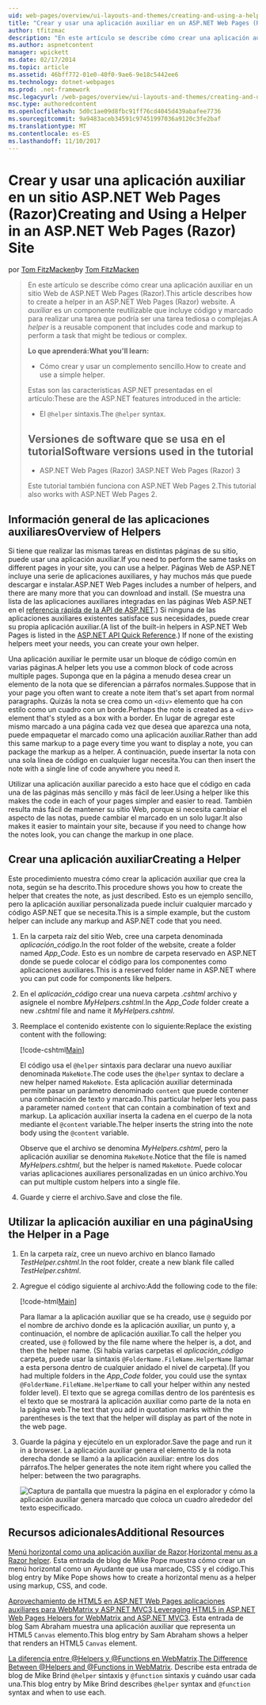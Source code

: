 ```yaml
---
uid: web-pages/overview/ui-layouts-and-themes/creating-and-using-a-helper-in-an-aspnet-web-pages-site
title: "Crear y usar una aplicación auxiliar en un ASP.NET Web Pages (Razor) sitio | Documentos de Microsoft"
author: tfitzmac
description: "En este artículo se describe cómo crear una aplicación auxiliar en un sitio Web de ASP.NET Web Pages (Razor). Una aplicación auxiliar es un componente reutilizable que incluye código y marcado en rendimiento..."
ms.author: aspnetcontent
manager: wpickett
ms.date: 02/17/2014
ms.topic: article
ms.assetid: 46bff772-01e0-40f0-9ae6-9e18c5442ee6
ms.technology: dotnet-webpages
ms.prod: .net-framework
msc.legacyurl: /web-pages/overview/ui-layouts-and-themes/creating-and-using-a-helper-in-an-aspnet-web-pages-site
msc.type: authoredcontent
ms.openlocfilehash: 5d0c1ae09d8fbc91ff76cd4045d439abafee7736
ms.sourcegitcommit: 9a9483aceb34591c97451997036a9120c3fe2baf
ms.translationtype: MT
ms.contentlocale: es-ES
ms.lasthandoff: 11/10/2017
---
```

<a name="creating-and-using-a-helper-in-an-aspnet-web-pages-razor-site"></a><span data-ttu-id="c7c88-104">Crear y usar una aplicación auxiliar en un sitio ASP.NET Web Pages (Razor)</span><span class="sxs-lookup"><span data-stu-id="c7c88-104">Creating and Using a Helper in an ASP.NET Web Pages (Razor) Site</span></span>
====================
<span data-ttu-id="c7c88-105">por [Tom FitzMacken](https://github.com/tfitzmac)</span><span class="sxs-lookup"><span data-stu-id="c7c88-105">by [Tom FitzMacken](https://github.com/tfitzmac)</span></span>

> <span data-ttu-id="c7c88-106">En este artículo se describe cómo crear una aplicación auxiliar en un sitio Web de ASP.NET Web Pages (Razor).</span><span class="sxs-lookup"><span data-stu-id="c7c88-106">This article describes how to create a helper in an ASP.NET Web Pages (Razor) website.</span></span> <span data-ttu-id="c7c88-107">A *auxiliar* es un componente reutilizable que incluye código y marcado para realizar una tarea que podría ser una tarea tediosa o complejas.</span><span class="sxs-lookup"><span data-stu-id="c7c88-107">A *helper* is a reusable component that includes code and markup to perform a task that might be tedious or complex.</span></span>
> 
> <span data-ttu-id="c7c88-108">**Lo que aprenderá:**</span><span class="sxs-lookup"><span data-stu-id="c7c88-108">**What you'll learn:**</span></span> 
> 
> - <span data-ttu-id="c7c88-109">Cómo crear y usar un complemento sencillo.</span><span class="sxs-lookup"><span data-stu-id="c7c88-109">How to create and use a simple helper.</span></span>
> 
> <span data-ttu-id="c7c88-110">Estas son las características ASP.NET presentadas en el artículo:</span><span class="sxs-lookup"><span data-stu-id="c7c88-110">These are the ASP.NET features introduced in the article:</span></span>
> 
> - <span data-ttu-id="c7c88-111">El `@helper` sintaxis.</span><span class="sxs-lookup"><span data-stu-id="c7c88-111">The `@helper` syntax.</span></span>
>   
> 
> ## <a name="software-versions-used-in-the-tutorial"></a><span data-ttu-id="c7c88-112">Versiones de software que se usa en el tutorial</span><span class="sxs-lookup"><span data-stu-id="c7c88-112">Software versions used in the tutorial</span></span>
> 
> 
> - <span data-ttu-id="c7c88-113">ASP.NET Web Pages (Razor) 3</span><span class="sxs-lookup"><span data-stu-id="c7c88-113">ASP.NET Web Pages (Razor) 3</span></span>
>   
> 
> <span data-ttu-id="c7c88-114">Este tutorial también funciona con ASP.NET Web Pages 2.</span><span class="sxs-lookup"><span data-stu-id="c7c88-114">This tutorial also works with ASP.NET Web Pages 2.</span></span>


## <a name="overview-of-helpers"></a><span data-ttu-id="c7c88-115">Información general de las aplicaciones auxiliares</span><span class="sxs-lookup"><span data-stu-id="c7c88-115">Overview of Helpers</span></span>

<span data-ttu-id="c7c88-116">Si tiene que realizar las mismas tareas en distintas páginas de su sitio, puede usar una aplicación auxiliar.</span><span class="sxs-lookup"><span data-stu-id="c7c88-116">If you need to perform the same tasks on different pages in your site, you can use a helper.</span></span> <span data-ttu-id="c7c88-117">Páginas Web de ASP.NET incluye una serie de aplicaciones auxiliares, y hay muchos más que puede descargar e instalar.</span><span class="sxs-lookup"><span data-stu-id="c7c88-117">ASP.NET Web Pages includes a number of helpers, and there are many more that you can download and install.</span></span> <span data-ttu-id="c7c88-118">(Se muestra una lista de las aplicaciones auxiliares integradas en las páginas Web ASP.NET en el [referencia rápida de la API de ASP.NET](https://go.microsoft.com/fwlink/?LinkId=202907).) Si ninguna de las aplicaciones auxiliares existentes satisface sus necesidades, puede crear su propia aplicación auxiliar.</span><span class="sxs-lookup"><span data-stu-id="c7c88-118">(A list of the built-in helpers in ASP.NET Web Pages is listed in the [ASP.NET API Quick Reference](https://go.microsoft.com/fwlink/?LinkId=202907).) If none of the existing helpers meet your needs, you can create your own helper.</span></span>

<span data-ttu-id="c7c88-119">Una aplicación auxiliar le permite usar un bloque de código común en varias páginas.</span><span class="sxs-lookup"><span data-stu-id="c7c88-119">A helper lets you use a common block of code across multiple pages.</span></span> <span data-ttu-id="c7c88-120">Suponga que en la página a menudo desea crear un elemento de la nota que se diferencian a párrafos normales.</span><span class="sxs-lookup"><span data-stu-id="c7c88-120">Suppose that in your page you often want to create a note item that's set apart from normal paragraphs.</span></span> <span data-ttu-id="c7c88-121">Quizás la nota se crea como un `<div>` elemento que ha con estilo como un cuadro con un borde.</span><span class="sxs-lookup"><span data-stu-id="c7c88-121">Perhaps the note is created as a `<div>` element that's styled as a box with a border.</span></span> <span data-ttu-id="c7c88-122">En lugar de agregar este mismo marcado a una página cada vez que desea que aparezca una nota, puede empaquetar el marcado como una aplicación auxiliar.</span><span class="sxs-lookup"><span data-stu-id="c7c88-122">Rather than add this same markup to a page every time you want to display a note, you can package the markup as a helper.</span></span> <span data-ttu-id="c7c88-123">A continuación, puede insertar la nota con una sola línea de código en cualquier lugar necesita.</span><span class="sxs-lookup"><span data-stu-id="c7c88-123">You can then insert the note with a single line of code anywhere you need it.</span></span>

<span data-ttu-id="c7c88-124">Utilizar una aplicación auxiliar parecido a esto hace que el código en cada una de las páginas más sencillo y más fácil de leer.</span><span class="sxs-lookup"><span data-stu-id="c7c88-124">Using a helper like this makes the code in each of your pages simpler and easier to read.</span></span> <span data-ttu-id="c7c88-125">También resulta más fácil de mantener su sitio Web, porque si necesita cambiar el aspecto de las notas, puede cambiar el marcado en un solo lugar.</span><span class="sxs-lookup"><span data-stu-id="c7c88-125">It also makes it easier to maintain your site, because if you need to change how the notes look, you can change the markup in one place.</span></span>

## <a name="creating-a-helper"></a><span data-ttu-id="c7c88-126">Crear una aplicación auxiliar</span><span class="sxs-lookup"><span data-stu-id="c7c88-126">Creating a Helper</span></span>

<span data-ttu-id="c7c88-127">Este procedimiento muestra cómo crear la aplicación auxiliar que crea la nota, según se ha descrito.</span><span class="sxs-lookup"><span data-stu-id="c7c88-127">This procedure shows you how to create the helper that creates the note, as just described.</span></span> <span data-ttu-id="c7c88-128">Esto es un ejemplo sencillo, pero la aplicación auxiliar personalizada puede incluir cualquier marcado y código ASP.NET que se necesita.</span><span class="sxs-lookup"><span data-stu-id="c7c88-128">This is a simple example, but the custom helper can include any markup and ASP.NET code that you need.</span></span>

1. <span data-ttu-id="c7c88-129">En la carpeta raíz del sitio Web, cree una carpeta denominada *aplicación\_código*.</span><span class="sxs-lookup"><span data-stu-id="c7c88-129">In the root folder of the website, create a folder named *App\_Code*.</span></span> <span data-ttu-id="c7c88-130">Esto es un nombre de carpeta reservado en ASP.NET donde se puede colocar el código para los componentes como aplicaciones auxiliares.</span><span class="sxs-lookup"><span data-stu-id="c7c88-130">This is a reserved folder name in ASP.NET where you can put code for components like helpers.</span></span>
2. <span data-ttu-id="c7c88-131">En el *aplicación\_código* crear una nueva carpeta *.cshtml* archivo y asígnele el nombre *MyHelpers.cshtml*.</span><span class="sxs-lookup"><span data-stu-id="c7c88-131">In the *App\_Code* folder create a new *.cshtml* file and name it *MyHelpers.cshtml*.</span></span>
3. <span data-ttu-id="c7c88-132">Reemplace el contenido existente con lo siguiente:</span><span class="sxs-lookup"><span data-stu-id="c7c88-132">Replace the existing content with the following:</span></span>

    [!code-cshtml[Main](creating-and-using-a-helper-in-an-aspnet-web-pages-site/samples/sample1.cshtml)]

    <span data-ttu-id="c7c88-133">El código usa el `@helper` sintaxis para declarar una nuevo auxiliar denominada `MakeNote`.</span><span class="sxs-lookup"><span data-stu-id="c7c88-133">The code uses the `@helper` syntax to declare a new helper named `MakeNote`.</span></span> <span data-ttu-id="c7c88-134">Esta aplicación auxiliar determinada permite pasar un parámetro denominado `content` que puede contener una combinación de texto y marcado.</span><span class="sxs-lookup"><span data-stu-id="c7c88-134">This particular helper lets you pass a parameter named `content` that can contain a combination of text and markup.</span></span> <span data-ttu-id="c7c88-135">La aplicación auxiliar inserta la cadena en el cuerpo de la nota mediante el `@content` variable.</span><span class="sxs-lookup"><span data-stu-id="c7c88-135">The helper inserts the string into the note body using the `@content` variable.</span></span>

    <span data-ttu-id="c7c88-136">Observe que el archivo se denomina *MyHelpers.cshtml*, pero la aplicación auxiliar se denomina `MakeNote`.</span><span class="sxs-lookup"><span data-stu-id="c7c88-136">Notice that the file is named *MyHelpers.cshtml*, but the helper is named `MakeNote`.</span></span> <span data-ttu-id="c7c88-137">Puede colocar varias aplicaciones auxiliares personalizadas en un único archivo.</span><span class="sxs-lookup"><span data-stu-id="c7c88-137">You can put multiple custom helpers into a single file.</span></span>
4. <span data-ttu-id="c7c88-138">Guarde y cierre el archivo.</span><span class="sxs-lookup"><span data-stu-id="c7c88-138">Save and close the file.</span></span>

## <a name="using-the-helper-in-a-page"></a><span data-ttu-id="c7c88-139">Utilizar la aplicación auxiliar en una página</span><span class="sxs-lookup"><span data-stu-id="c7c88-139">Using the Helper in a Page</span></span>

1. <span data-ttu-id="c7c88-140">En la carpeta raíz, cree un nuevo archivo en blanco llamado *TestHelper.cshtml*.</span><span class="sxs-lookup"><span data-stu-id="c7c88-140">In the root folder, create a new blank file called *TestHelper.cshtml*.</span></span>
2. <span data-ttu-id="c7c88-141">Agregue el código siguiente al archivo:</span><span class="sxs-lookup"><span data-stu-id="c7c88-141">Add the following code to the file:</span></span>

    [!code-html[Main](creating-and-using-a-helper-in-an-aspnet-web-pages-site/samples/sample2.html)]

    <span data-ttu-id="c7c88-142">Para llamar a la aplicación auxiliar que se ha creado, use `@` seguido por el nombre de archivo donde es la aplicación auxiliar, un punto y, a continuación, el nombre de aplicación auxiliar.</span><span class="sxs-lookup"><span data-stu-id="c7c88-142">To call the helper you created, use `@` followed by the file name where the helper is, a dot, and then the helper name.</span></span> <span data-ttu-id="c7c88-143">(Si había varias carpetas el *aplicación\_código* carpeta, puede usar la sintaxis `@FolderName.FileName.HelperName` llamar a esta persona dentro de cualquier anidado el nivel de carpeta).</span><span class="sxs-lookup"><span data-stu-id="c7c88-143">(If you had multiple folders in the *App\_Code* folder, you could use the syntax `@FolderName.FileName.HelperName` to call your helper within any nested folder level).</span></span> <span data-ttu-id="c7c88-144">El texto que se agrega comillas dentro de los paréntesis es el texto que se mostrará la aplicación auxiliar como parte de la nota en la página web.</span><span class="sxs-lookup"><span data-stu-id="c7c88-144">The text that you add in quotation marks within the parentheses is the text that the helper will display as part of the note in the web page.</span></span>
3. <span data-ttu-id="c7c88-145">Guarde la página y ejecútelo en un explorador.</span><span class="sxs-lookup"><span data-stu-id="c7c88-145">Save the page and run it in a browser.</span></span> <span data-ttu-id="c7c88-146">La aplicación auxiliar genera el elemento de la nota derecha donde se llamó a la aplicación auxiliar: entre los dos párrafos.</span><span class="sxs-lookup"><span data-stu-id="c7c88-146">The helper generates the note item right where you called the helper: between the two paragraphs.</span></span>

    ![Captura de pantalla que muestra la página en el explorador y cómo la aplicación auxiliar genera marcado que coloca un cuadro alrededor del texto especificado.](creating-and-using-a-helper-in-an-aspnet-web-pages-site/_static/image1.jpg)

## <a name="additional-resources"></a><span data-ttu-id="c7c88-148">Recursos adicionales</span><span class="sxs-lookup"><span data-stu-id="c7c88-148">Additional Resources</span></span>


<span data-ttu-id="c7c88-149">[Menú horizontal como una aplicación auxiliar de Razor](http://mikepope.com/blog/DisplayBlog.aspx?permalink=2341).</span><span class="sxs-lookup"><span data-stu-id="c7c88-149">[Horizontal menu as a Razor helper](http://mikepope.com/blog/DisplayBlog.aspx?permalink=2341).</span></span> <span data-ttu-id="c7c88-150">Esta entrada de blog de Mike Pope muestra cómo crear un menú horizontal como un Ayudante que usa marcado, CSS y el código.</span><span class="sxs-lookup"><span data-stu-id="c7c88-150">This blog entry by Mike Pope shows how to create a horizontal menu as a helper using markup, CSS, and code.</span></span>

<span data-ttu-id="c7c88-151">[Aprovechamiento de HTML5 en ASP.NET Web Pages aplicaciones auxiliares para WebMatrix y ASP.NET MVC3](http://geekswithblogs.net/wildturtle/archive/2010/11/08/html5-in-asp.net-web-pages-helpers-for-webmatrix-and_aspnet_mvc3.aspx).</span><span class="sxs-lookup"><span data-stu-id="c7c88-151">[Leveraging HTML5 in ASP.NET Web Pages Helpers for WebMatrix and ASP.NET MVC3](http://geekswithblogs.net/wildturtle/archive/2010/11/08/html5-in-asp.net-web-pages-helpers-for-webmatrix-and_aspnet_mvc3.aspx).</span></span> <span data-ttu-id="c7c88-152">Esta entrada de blog Sam Abraham muestra una aplicación auxiliar que representa un HTML5 `Canvas` elemento.</span><span class="sxs-lookup"><span data-stu-id="c7c88-152">This blog entry by Sam Abraham shows a helper that renders an HTML5 `Canvas` element.</span></span>

<span data-ttu-id="c7c88-153">[La diferencia entre @Helpers y @Functions en WebMatrix](http://www.mikesdotnetting.com/Article/173/The-Difference-Between-@Helpers-and-@Functions-In-WebMatrix).</span><span class="sxs-lookup"><span data-stu-id="c7c88-153">[The Difference Between @Helpers and @Functions in WebMatrix](http://www.mikesdotnetting.com/Article/173/The-Difference-Between-@Helpers-and-@Functions-In-WebMatrix).</span></span> <span data-ttu-id="c7c88-154">Describe esta entrada de blog de Mike Brind `@helper` sintaxis y `@function` sintaxis y cuándo usar cada una.</span><span class="sxs-lookup"><span data-stu-id="c7c88-154">This blog entry by Mike Brind describes `@helper` syntax and `@function` syntax and when to use each.</span></span>
